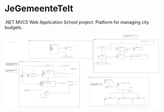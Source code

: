 # JeGemeenteTelt
.NET MVC5 Web Application
School project: Platform for managing city budgets.

![alt tag](./Domeinmodel.jpg)
